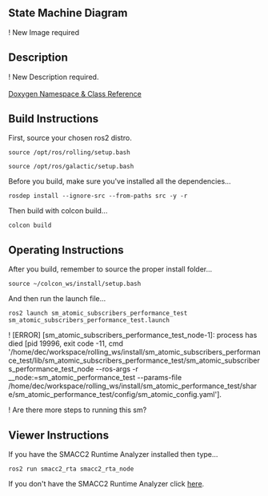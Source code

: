  <h2>State Machine Diagram</h2>

 ! New Image required

 <h2>Description</h2> ! New Description required.<br></br>
<a href="https://robosoft-ai.github.io/SMACC2_Documentation/master/html/namespacesm__atomic__subscribers__performance__test.html">Doxygen Namespace & Class Reference</a>

 <h2>Build Instructions</h2>

First, source your chosen ros2 distro.
```
source /opt/ros/rolling/setup.bash
```
```
source /opt/ros/galactic/setup.bash
```

Before you build, make sure you've installed all the dependencies...

```
rosdep install --ignore-src --from-paths src -y -r
```

Then build with colcon build...

```
colcon build
```
<h2>Operating Instructions</h2>
After you build, remember to source the proper install folder...

```
source ~/colcon_ws/install/setup.bash
```

And then run the launch file...

```
ros2 launch sm_atomic_subscribers_performance_test sm_atomic_subscribers_performance_test.launch
```

 !
 [ERROR] [sm_atomic_subscribers_performance_test_node-1]: process has died [pid 19996, exit code -11, cmd '/home/dec/workspace/rolling_ws/install/sm_atomic_subscribers_performance_test/lib/sm_atomic_subscribers_performance_test/sm_atomic_subscribers_performance_test_node --ros-args -r __node:=sm_atomic_performance_test --params-file /home/dec/workspace/rolling_ws/install/sm_atomic_performance_test/share/sm_atomic_performance_test/config/sm_atomic_config.yaml'].

! Are there more steps to running this sm?

 <h2>Viewer Instructions</h2>
If you have the SMACC2 Runtime Analyzer installed then type...

```
ros2 run smacc2_rta smacc2_rta_node
```

If you don't have the SMACC2 Runtime Analyzer click <a href="https://robosoft.ai/product-category/smacc2-runtime-analyzer/">here</a>.
